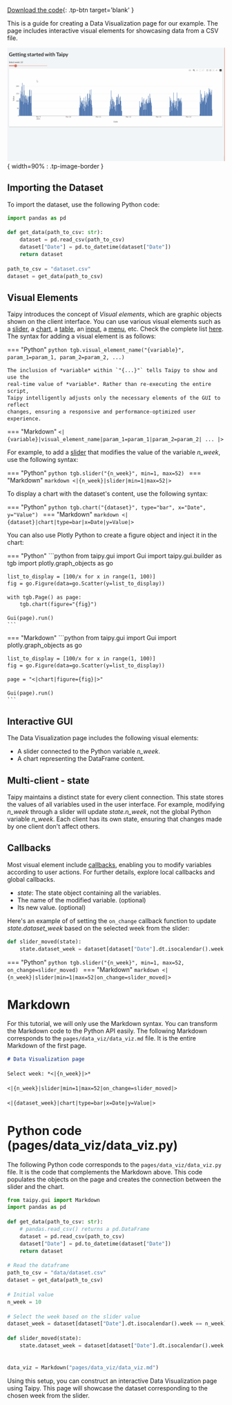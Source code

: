 [Download the code](./../src/src.zip){: .tp-btn target='blank' }

This is a guide for creating a Data Visualization page for our example. The page includes
interactive visual elements for showcasing data from a CSV file.

![Interactive GUI](images/result.gif){ width=90% : .tp-image-border }

## Importing the Dataset

To import the dataset, use the following Python code:

```python
import pandas as pd

def get_data(path_to_csv: str):
    dataset = pd.read_csv(path_to_csv)
    dataset["Date"] = pd.to_datetime(dataset["Date"])
    return dataset

path_to_csv = "dataset.csv"
dataset = get_data(path_to_csv)
```

## Visual Elements

Taipy introduces the concept of *Visual elements*, which are graphic objects shown on the client
interface. You can use various visual elements such as a
[slider](../../../../refmans/gui/viselements/generic/slider.md), a
[chart](../../../../refmans/gui/viselements/generic/chart.md), a
[table](../../../../refmans/gui/viselements/generic/table.md), an
[input](../../../../refmans/gui/viselements/generic/input.md), a
[menu](../../../../refmans/gui/viselements/generic/menu.md), etc. Check the complete list
[here](../../../../refmans/gui/viselements/index.md). The syntax for adding a visual element is
as follows:

=== "Python"
    ```python
    tgb.visual_element_name("{variable}", param_1=param_1, param_2=param_2, ...)
    ```

    The inclusion of *variable* within `"{...}"` tells Taipy to show and use the
    real-time value of *variable*. Rather than re-executing the entire script,
    Taipy intelligently adjusts only the necessary elements of the GUI to reflect
    changes, ensuring a responsive and performance-optimized user experience.
=== "Markdown"
    ```
    <|{variable}|visual_element_name|param_1=param_1|param_2=param_2| ... |>
    ```

For example, to add a [slider](../../../../refmans/gui/viselements/generic/slider.md)
that modifies the value of the variable *n_week*, use the following syntax:

=== "Python"
    ```python
    tgb.slider("{n_week}", min=1, max=52)
    ```
=== "Markdown"
    ```markdown
    <|{n_week}|slider|min=1|max=52|>
    ```

To display a chart with the dataset's content, use the following syntax:

=== "Python"
    ```python
    tgb.chart("{dataset}", type="bar", x="Date", y="Value")
    ```
=== "Markdown"
    ```markdown
    <|{dataset}|chart|type=bar|x=Date|y=Value|>
    ```

You can also use Plotly Python to create a figure object and inject it in the chart:

=== "Python"
    ```python
    from taipy.gui import Gui
    import taipy.gui.builder as tgb
    import plotly.graph_objects as go

    list_to_display = [100/x for x in range(1, 100)]
    fig = go.Figure(data=go.Scatter(y=list_to_display))

    with tgb.Page() as page:
        tgb.chart(figure="{fig}")

    Gui(page).run()
    ```
=== "Markdown"
    ```python
    from taipy.gui import Gui
    import plotly.graph_objects as go

    list_to_display = [100/x for x in range(1, 100)]
    fig = go.Figure(data=go.Scatter(y=list_to_display))

    page = "<|chart|figure={fig}|>"

    Gui(page).run()
    ```

## Interactive GUI

The Data Visualization page includes the following visual elements:

- A slider connected to the Python variable *n_week*.
- A chart representing the DataFrame content.

## Multi-client - state

Taipy maintains a distinct state for every client connection. This state stores the values of
all variables used in the user interface. For example, modifying *n_week* through a slider will
update *state.n_week*, not the global Python variable *n_week*. Each client has its own state,
ensuring that changes made by one client don't affect others.

## Callbacks

Most visual element include [callbacks](../../../../userman/gui/callbacks.md),
enabling you to modify variables according to user actions. For further details, explore local
callbacks and global callbacks.

- *state*: The state object containing all the variables.
- The name of the modified variable. (optional)
- Its new value. (optional)

Here's an example of of setting the `on_change` callback function to update *state.dataset_week* based on the selected
week from the slider:

```python
def slider_moved(state):
    state.dataset_week = dataset[dataset["Date"].dt.isocalendar().week == state.n_week]
```

=== "Python"
    ```python
    tgb.slider("{n_week}", min=1, max=52, on_change=slider_moved)
    ```
=== "Markdown"
    ```markdown
    <|{n_week}|slider|min=1|max=52|on_change=slider_moved|>
    ```

# Markdown

For this tutorial, we will only use the Markdown syntax. You can transform the Markdown
code to the Python API easily. The following Markdown corresponds to the
`pages/data_viz/data_viz.md` file. It is the entire Markdown of the first page.

```markdown
# Data Visualization page

Select week: *<|{n_week}|>*

<|{n_week}|slider|min=1|max=52|on_change=slider_moved|>

<|{dataset_week}|chart|type=bar|x=Date|y=Value|>
```

# Python code (pages/data_viz/data_viz.py)

The following Python code corresponds to the `pages/data_viz/data_viz.py` file. It is the code
that complements the Markdown above. This code populates the objects on the page and creates the
connection between the slider and the chart.

```python
from taipy.gui import Markdown
import pandas as pd

def get_data(path_to_csv: str):
    # pandas.read_csv() returns a pd.DataFrame
    dataset = pd.read_csv(path_to_csv)
    dataset["Date"] = pd.to_datetime(dataset["Date"])
    return dataset

# Read the dataframe
path_to_csv = "data/dataset.csv"
dataset = get_data(path_to_csv)

# Initial value
n_week = 10

# Select the week based on the slider value
dataset_week = dataset[dataset["Date"].dt.isocalendar().week == n_week]

def slider_moved(state):
    state.dataset_week = dataset[dataset["Date"].dt.isocalendar().week == state.n_week]


data_viz = Markdown("pages/data_viz/data_viz.md")
```

Using this setup, you can construct an interactive Data Visualization page using Taipy.
This page will showcase the dataset corresponding to the chosen week from the slider.
